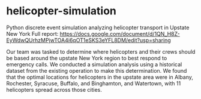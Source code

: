 # helicopter-simulation
Python discrete event simulation analyzing helicopter transport in Upstate New York
Full report: https://docs.google.com/document/d/1QN_H8Z-EyWdwQUrhzMPjwTOA4i6qOT1eSKS3eYFL8DM/edit?usp=sharing 

Our team was tasked to determine where helicopters and their crews should be based around the upstate New York region to best respond to emergency calls. We conducted a simulation analysis using a historical dataset from the existing operation to make this determination. We found that the optimal locations for helicopters in the upstate area were in Albany, Rochester, Syracuse, Buffalo, and Binghamton, and Watertown, with 11 helicopters spread across those cities. 
